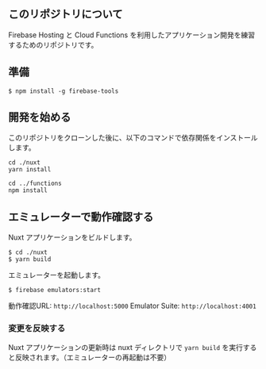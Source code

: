## このリポジトリについて

Firebase Hosting と Cloud Functions を利用したアプリケーション開発を練習するためのリポジトリです。

## 準備

```shell
$ npm install -g firebase-tools
```

## 開発を始める

このリポジトリをクローンした後に、以下のコマンドで依存関係をインストールします。

```shell
cd ./nuxt
yarn install

cd ../functions
npm install
```

## エミュレーターで動作確認する

Nuxt アプリケーションをビルドします。

```shell
$ cd ./nuxt
$ yarn build
```

エミュレーターを起動します。

```shell
$ firebase emulators:start
```

動作確認URL: `http://localhost:5000` 
Emulator Suite: `http://localhost:4001`

### 変更を反映する

Nuxt アプリケーションの更新時は nuxt ディレクトリで `yarn build` を実行すると反映されます。（エミュレーターの再起動は不要）